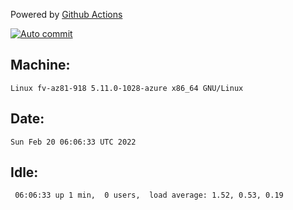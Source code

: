 Powered by [Github Actions](https://github.com/features/actions)

[![Auto commit](https://github.com/gyfary/workstation/workflows/Auto%20commit/badge.svg)](https://github.com/gyfary/workstation/actions?query=workflow%3A%22Auto+commit%22)

## Machine:
```
Linux fv-az81-918 5.11.0-1028-azure x86_64 GNU/Linux
```
## Date:
```
Sun Feb 20 06:06:33 UTC 2022
```
## Idle:
```
 06:06:33 up 1 min,  0 users,  load average: 1.52, 0.53, 0.19
```
